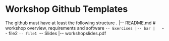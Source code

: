 # Workshop Github Templates

The github must have at least the following structure
.
|-- README.md # workshop overview, requirements and software
`-- Exercises
    |-- bar
    |   `-- file2
    `-- file1
`-- Slides
    |-- workshopslides.pdf
